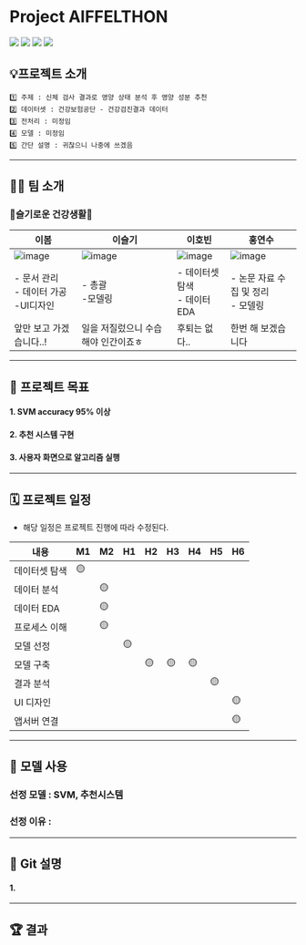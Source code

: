 # Project AIFFELTHON


<img src="https://img.shields.io/badge/Python-3776AB?style=for-the-badge&logo=Python&logoColor=white"> <img src="https://img.shields.io/badge/Android-3DDC84?style=for-the-badge&logo=Android&logoColor=white"> <img src="https://img.shields.io/badge/Google Colab-F9AB00?style=for-the-badge&logo=Google Colab&logoColor=white"> <img src="https://img.shields.io/badge/Notion-000000?style=for-the-badge&logo=Notion&logoColor=white">

## 💡프로젝트 소개
```
1️⃣ 주제 : 신체 검사 결과로 영양 상태 분석 후 영양 성분 추천
2️⃣ 데이터셋 : 건강보험공단 - 건강검진결과 데이터
3️⃣ 전처리 : 미정임
4️⃣ 모델 : 미정임
5️⃣ 간단 설명 : 귀찮으니 나중에 쓰겠음
```


---
## 🤸‍♂️ 팀 소개

### 💪슬기로운 건강생활💪

|이봄|이슬기|이호빈|홍연수|
|---|---|---|---|
|![image](https://user-images.githubusercontent.com/96757866/166190693-4ee3cc1e-a973-44ea-b61c-3a77f3d7a83c.png)|![image](https://user-images.githubusercontent.com/96757866/166190715-640a9991-6dda-4b5b-a864-91ca98f24d8d.png)|![image](https://user-images.githubusercontent.com/96757866/166190739-94c6f851-be34-4465-a621-557753142be3.png)|![image](https://user-images.githubusercontent.com/96757866/166190756-2a5d53ec-36b7-4423-8e03-ff5c3e04a120.png)|
|- 문서 관리 </br>- 데이터 가공 </br>-UI디자인|- 총괄 </br>-모델링|- 데이터셋 탐색 </br> - 데이터 EDA|- 논문 자료 수집 및 정리 </br>- 모델링|
|앞만 보고 가겠습니다..!|일을 저질렀으니 수습해야 인간이죠ㅎ|후퇴는 없다..|한번 해 보겠습니다|

---
## 🏅 프로젝트 목표
#### 1. SVM accuracy 95% 이상
#### 2. 추천 시스템 구현
#### 3. 사용자 화면으로 알고리즘 실행

---
## 🗓️ 프로젝트 일정
- 해당 일정은 프로젝트 진행에 따라 수정된다.

|내용|M1|M2|H1|H2|H3|H4|H5|H6|
|---|---|---|---|---|---|---|---|---|
|데이터셋 탐색|🟡||||||||
|데이터 분석||🟡|||||||
|데이터 EDA||🟡|||||||
|프로세스 이해||🟡|||||||
|모델 선정|||🟡||||||
|모델 구축||||🟡|🟡|🟡|||
|결과 분석|||||||🟡||
|UI 디자인||||||||🟡|
|앱서버 연결||||||||🟡|

---
## 🤖 모델 사용
### 선정 모델 : SVM, 추천시스템
### 선정 이유 : 

---
## 🦄 Git 설명
#### 1. 

---
## 🏆 결과

